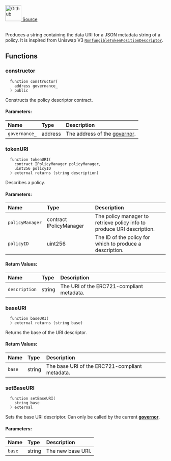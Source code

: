 <a href="https://github.com/solace-fi/solace-core/blob/main/contracts/utils/PolicyDescriptorV2.sol"><img src="/img/github.svg" alt="Github" width="50px"/> Source</a><br/><br/>

Produces a string containing the data URI for a JSON metadata string of a policy.
It is inspired from Uniswap V3 [`NonfungibleTokenPositionDescriptor`](https://docs.uniswap.org/protocol/reference/periphery/NonfungibleTokenPositionDescriptor).


## Functions
### constructor
```solidity
  function constructor(
    address governance_
  ) public
```
Constructs the policy descriptor contract.


#### Parameters:
| Name | Type | Description                                                          |
| :--- | :--- | :------------------------------------------------------------------- |
| `governance_` | address | The address of the [governor](/docs/protocol/governance). |

### tokenURI
```solidity
  function tokenURI(
    contract IPolicyManager policyManager,
    uint256 policyID
  ) external returns (string description)
```
Describes a policy.


#### Parameters:
| Name | Type | Description                                                          |
| :--- | :--- | :------------------------------------------------------------------- |
| `policyManager` | contract IPolicyManager | The policy manager to retrieve policy info to produce URI description. |
| `policyID` | uint256 | The ID of the policy for which to produce a description. |

#### Return Values:
| Name                           | Type          | Description                                                                  |
| :----------------------------- | :------------ | :--------------------------------------------------------------------------- |
| `description` | string | The URI of the ERC721-compliant metadata. |

### baseURI
```solidity
  function baseURI(
  ) external returns (string base)
```
Returns the base of the URI descriptor.



#### Return Values:
| Name                           | Type          | Description                                                                  |
| :----------------------------- | :------------ | :--------------------------------------------------------------------------- |
| `base` | string | The base URI of the ERC721-compliant metadata. |

### setBaseURI
```solidity
  function setBaseURI(
    string base
  ) external
```
Sets the base URI descriptor.
Can only be called by the current [**governor**](/docs/protocol/governance).


#### Parameters:
| Name | Type | Description                                                          |
| :--- | :--- | :------------------------------------------------------------------- |
| `base` | string | The new base URI. |


